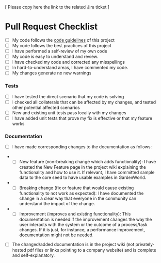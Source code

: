 [ Please copy here the link to the related Jira ticket ]


# Pull Request Checklist

- [ ] My code follows the [code guidelines](https://wiki.idempiere.org/en/Contributing_to_Trunk) of this project
- [ ] My code follows the best practices of this project
- [ ] I have performed a self-review of my own code
- [ ] My code is easy to understand and review. 
- [ ] I have checked my code and corrected any misspellings
- [ ] In hard-to-understand areas, I have commented my code.
- [ ] My changes generate no new warnings
### Tests
- [ ] I have tested the direct scenario that my code is solving
- [ ] I checked all collaterals that can be affected by my changes, and tested other potential affected scenarios
- [ ] New and existing unit tests pass locally with my changes
- [ ] I have added unit tests that prove my fix is effective or that my feature works
### Documentation
- [ ] I have made corresponding changes to the documentation as follows:
- - [ ] New feature (non-breaking change which adds functionality): I have created the New Feature page in the project wiki explaining the functionality and how to use it. If relevant, I have committed sample data to the core seed to have usable examples in GardenWorld.
- - [ ] Breaking change (fix or feature that would cause existing functionality to not work as expected): I have documented the change in a clear way that everyone in the community can understand the impact of the change.
- - [ ] Improvement (improves and existing functionality): This documentation is needed if the improvement changes the way the user interacts with the system or the outcome of a process/task changes. If it is just, for instance, a performance improvement, documentation might not be needed. 
- [ ] The changed/added documentation is in the project wiki (not privately-hosted pdf files or links pointing to a company website) and is complete and self-explanatory.

